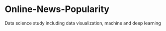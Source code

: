 # Online-News-Popularity
Data science study including data visualization, machine and deep learning
